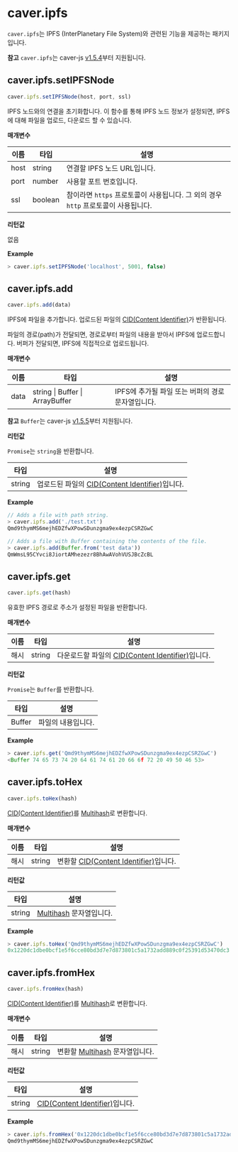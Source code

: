 # caver.ipfs <a id="caver-ipfs"></a>

`caver.ipfs`는 IPFS (InterPlanetary File System)와 관련된 기능을 제공하는 패키지입니다.

**참고** `caver.ipfs`는 caver-js [v1.5.4](https://www.npmjs.com/package/caver-js/v/1.5.4)부터 지원됩니다.

## caver.ipfs.setIPFSNode <a id="caver-ipfs-setipfsnode"></a>

```javascript
caver.ipfs.setIPFSNode(host, port, ssl)
```

IPFS 노드와의 연결을 초기화합니다. 이 함수를 통해 IPFS 노드 정보가 설정되면, IPFS에 대해 파일을 업로드, 다운로드 할 수 있습니다.

**매개변수**

| 이름   | 타입      | 설명                                                    |
| ---- | ------- | ----------------------------------------------------- |
| host | string  | 연결할 IPFS 노드 URL입니다.                                   |
| port | number  | 사용할 포트 번호입니다.                                         |
| ssl  | boolean | 참이라면 `https` 프로토콜이 사용됩니다. 그 외의 경우 `http` 프로토콜이 사용됩니다. |


**리턴값**

없음

**Example**

```javascript
> caver.ipfs.setIPFSNode('localhost', 5001, false)
```

## caver.ipfs.add <a id="caver-ipfs-add"></a>

```javascript
caver.ipfs.add(data)
```

IPFS에 파일을 추가합니다. 업로드된 파일의 [CID(Content Identifier)](https://docs.ipfs.io/concepts/content-addressing/#content-addressing-and-cids)가 반환됩니다.

파일의 경로(path)가 전달되면, 경로로부터 파일의 내용을 받아서 IPFS에 업로드합니다. 버퍼가 전달되면, IPFS에 직접적으로 업로드됩니다.

**매개변수**

| 이름   | 타입                                      | 설명                             |
| ---- | --------------------------------------- | ------------------------------ |
| data | string &#124; Buffer &#124; ArrayBuffer | IPFS에 추가될 파일 또는 버퍼의 경로 문자열입니다. |

**참고** `Buffer`는 caver-js [v1.5.5](https://www.npmjs.com/package/caver-js/v/1.5.5)부터 지원됩니다.


**리턴값**

`Promise`는 `string`을 반환합니다.

| 타입     | 설명                                                                                                                    |
| ------ | --------------------------------------------------------------------------------------------------------------------- |
| string | 업로드된 파일의 [CID(Content Identifier)](https://docs.ipfs.io/concepts/content-addressing/#content-addressing-and-cids)입니다. |

**Example**

```javascript
// Adds a file with path string.
> caver.ipfs.add('./test.txt')
Qmd9thymMS6mejhEDZfwXPowSDunzgma9ex4ezpCSRZGwC

// Adds a file with Buffer containing the contents of the file.
> caver.ipfs.add(Buffer.from('test data'))
QmWmsL95CYvci8JiortAMhezezr8BhAwAVohVUSJBcZcBL
```

## caver.ipfs.get <a id="caver-ipfs-get"></a>

```javascript
caver.ipfs.get(hash)
```

유효한 IPFS 경로로 주소가 설정된 파일을 반환합니다.

**매개변수**

| 이름 | 타입     | 설명                                                                                                                     |
| -- | ------ | ---------------------------------------------------------------------------------------------------------------------- |
| 해시 | string | 다운로드할 파일의 [CID(Content Identifier)](https://docs.ipfs.io/concepts/content-addressing/#content-addressing-and-cids)입니다. |


**리턴값**

`Promise`는 `Buffer`를 반환합니다.

| 타입     | 설명         |
| ------ | ---------- |
| Buffer | 파일의 내용입니다. |

**Example**

```javascript
> caver.ipfs.get('Qmd9thymMS6mejhEDZfwXPowSDunzgma9ex4ezpCSRZGwC')
<Buffer 74 65 73 74 20 64 61 74 61 20 66 6f 72 20 49 50 46 53>
```

## caver.ipfs.toHex <a id="caver-ipfs-tohex"></a>

```javascript
caver.ipfs.toHex(hash)
```

[CID(Content Identifier)](https://docs.ipfs.io/concepts/content-addressing/#content-addressing-and-cids)를 [Multihash](https://multiformats.io/multihash)로 변환합니다.

**매개변수**

| 이름 | 타입     | 설명                                                                                                               |
| -- | ------ | ---------------------------------------------------------------------------------------------------------------- |
| 해시 | string | 변환할 [CID(Content Identifier)](https://docs.ipfs.io/concepts/content-addressing/#content-addressing-and-cids)입니다. |


**리턴값**

| 타입     | 설명                                                     |
| ------ | ------------------------------------------------------ |
| string | [Multihash](https://multiformats.io/multihash) 문자열입니다. |

**Example**

```javascript
> caver.ipfs.toHex('Qmd9thymMS6mejhEDZfwXPowSDunzgma9ex4ezpCSRZGwC')
0x1220dc1dbe0bcf1e5f6cce80bd3d7e7d873801c5a1732add889c0f25391d53470dc3
```

## caver.ipfs.fromHex <a id="caver-ipfs-fromhex"></a>

```javascript
caver.ipfs.fromHex(hash)
```

[CID(Content Identifier)](https://docs.ipfs.io/concepts/content-addressing/#content-addressing-and-cids)를 [Multihash](https://multiformats.io/multihash)로 변환합니다.

**매개변수**

| 이름 | 타입     | 설명                                                         |
| -- | ------ | ---------------------------------------------------------- |
| 해시 | string | 변환할 [Multihash](https://multiformats.io/multihash) 문자열입니다. |


**리턴값**

| 타입     | 설명                                                                                                           |
| ------ | ------------------------------------------------------------------------------------------------------------ |
| string | [CID(Content Identifier)](https://docs.ipfs.io/concepts/content-addressing/#content-addressing-and-cids)입니다. |

**Example**

```javascript
> caver.ipfs.fromHex('0x1220dc1dbe0bcf1e5f6cce80bd3d7e7d873801c5a1732add889c0f25391d53470dc3')
Qmd9thymMS6mejhEDZfwXPowSDunzgma9ex4ezpCSRZGwC
```
